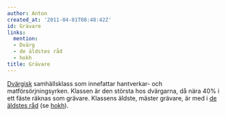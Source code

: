 ```yaml
---
author: Anton
created_at: '2011-04-01T08:48:42Z'
id: Grävare
links:
  mention:
  - Dvärg
  - de äldstes råd
  - hokh
title: Grävare
---
```


[Dvärgisk] samhällsklass som innefattar hantverkar- och matförsörjningsyrken. Klassen är den största
hos dvärgarna, då nära 40% i ett fäste räknas som grävare. Klassens äldste, mäster grävare, är med i
[de äldstes råd] (se [hokh]).

  [Dvärgisk]: Dvärg
  [de äldstes råd]: de_äldstes_råd
  [hokh]: hokh
